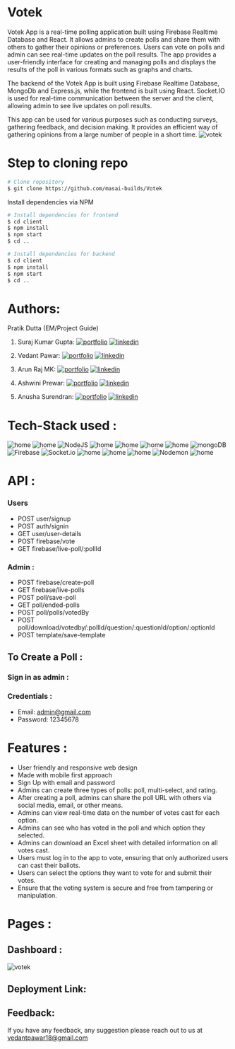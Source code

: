 # Votek
Votek App is a real-time polling application built using Firebase Realtime Database and React. It allows admins to create polls and share them with others to gather their opinions or preferences. Users can vote on polls and admin can see real-time updates on the poll results. The app provides a user-friendly interface for creating and managing polls and displays the results of the poll in various formats such as graphs and charts.

The backend of the Votek App is built using Firebase Realtime Database, MongoDb and Express.js, while the frontend is built using React. Socket.IO is used for real-time communication between the server and the client, allowing admin to see live updates on poll results.

This app can be used for various purposes such as conducting surveys, gathering feedback, and decision making. It provides an efficient way of gathering opinions from a large number of people in a short time.
![votek](https://user-images.githubusercontent.com/101568818/232305827-3354019c-2060-41cd-bafb-4956c1805858.png)

# Step to cloning repo

```bash
# Clone repository
$ git clone https://github.com/masai-builds/Votek
```
Install dependencies via NPM 

```bash
# Install dependencies for frontend
$ cd client
$ npm install
$ npm start
$ cd ..

# Install dependencies for backend
$ cd client
$ npm install
$ npm start
$ cd ..
```

# Authors: 

Pratik Dutta (EM/Project Guide)

1. Suraj Kumar Gupta:
[![portfolio](https://img.shields.io/badge/my_portfolio-000?style=for-the-badge&logo=ko-fi&logoColor=white)](https://github.com/Surajbnp)
[![linkedin](https://img.shields.io/badge/linkedin-0A66C2?style=for-the-badge&logo=linkedin&logoColor=white)](https://www.linkedin.com/in/suraj-kumar-gupta-058191222/) 

2. Vedant Pawar:
[![portfolio](https://img.shields.io/badge/my_portfolio-000?style=for-the-badge&logo=ko-fi&logoColor=white)](https://github.com/vedantpawar18)
[![linkedin](https://img.shields.io/badge/linkedin-0A66C2?style=for-the-badge&logo=linkedin&logoColor=white)](https://www.linkedin.com/in/vedant-pawar-5319791b5/) 

3. Arun Raj MK: 
[![portfolio](https://img.shields.io/badge/my_portfolio-000?style=for-the-badge&logo=ko-fi&logoColor=white)](https://github.com/rk6093720)
[![linkedin](https://img.shields.io/badge/linkedin-0A66C2?style=for-the-badge&logo=linkedin&logoColor=white)](https://www.linkedin.com/in/rohit-kumar-6b1b421a9/) 

4. Ashwini Prewar: 
[![portfolio](https://img.shields.io/badge/my_portfolio-000?style=for-the-badge&logo=ko-fi&logoColor=white)](https://github.com/Aniruddha8787)
[![linkedin](https://img.shields.io/badge/linkedin-0A66C2?style=for-the-badge&logo=linkedin&logoColor=white)](https://www.linkedin.com/in/anirudh87/) 

5. Anusha Surendran: 
[![portfolio](https://img.shields.io/badge/my_portfolio-000?style=for-the-badge&logo=ko-fi&logoColor=white)](https://github.com/mayra111)
[![linkedin](https://img.shields.io/badge/linkedin-0A66C2?style=for-the-badge&logo=linkedin&logoColor=white)](https://www.linkedin.com/in/muskan-gupta01/) 


# Tech-Stack used : 
![home](https://img.shields.io/badge/html-FF4154?style=for-the-badge&logo=Html&logoColor=white)
![home](https://img.shields.io/badge/css-F26B00?style=for-the-badge&logo=Css&logoColor=white)
![NodeJS](https://img.shields.io/badge/node.js-6DA55F?style=for-the-badge&logo=node.js&logoColor=white)
![home](https://img.shields.io/badge/Express.js-000000?style=for-the-badge&logo=express&logoColor=white) 
![home](https://img.shields.io/badge/JSS-F7DF1E?style=for-the-badge&logo=JSS&logoColor=white)
![home](https://img.shields.io/badge/JWT-000000?style=for-the-badge&logo=JSON%20web%20tokens&logoColor=white)
![home](https://img.shields.io/badge/git-000000?style=for-the-badge&logo=Git&logoColor=white)
![mongoDB](https://img.shields.io/badge/MongoDB-43B02A?style=for-the-badge&logo=MongoDB&logoColor=white)
![Firebase](https://img.shields.io/badge/Firebase-039BE5?style=for-the-badge&logo=Firebase&logoColor=white)
![Socket.io](https://img.shields.io/badge/Socket.io-black?style=for-the-badge&logo=socket.io&badgeColor=010101)
![home](https://img.shields.io/badge/npm-CB3837?style=for-the-badge&logo=npm&logoColor=white) 
![home](https://img.shields.io/badge/React-20232A?style=for-the-badge&logo=react&logoColor=61DAFB) 
![home](https://img.shields.io/badge/Redux-593D88?style=for-the-badge&logo=redux&logoColor=white)
![Nodemon](https://img.shields.io/badge/NODEMON-%23323330.svg?style=for-the-badge&logo=nodemon&logoColor=%BBDEAD)
![home](https://img.shields.io/badge/Postman-FF4154?style=for-the-badge&logo=Postman&logoColor=white)

# API :
### Users
- POST user/signup
- POST auth/signin
- GET  user/user-details
- POST firebase/vote
- GET  firebase/live-poll/:pollId

### Admin : 
- POST firebase/create-poll
- GET  firebase/live-polls
- POST poll/save-poll
- GET  poll/ended-polls
- POST poll/polls/votedBy
- POST poll/download/votedby/:pollId/question/:questionId/option/:optionId
- POST template/save-template
 
## To Create a Poll :
### Sign in as admin :
### Credentials : 
- Email: admin@gmail.com
- Password: 12345678

# Features :
- User friendly and responsive web design
- Made with mobile first approach
- Sign Up with email and password
- Admins can create three types of polls: poll, multi-select, and rating.
- After creating a poll, admins can share the poll URL with others via social media, email, or other means.
- Admins can view real-time data on the number of votes cast for each option.
- Admins can see who has voted in the poll and which option they selected.
- Admins can download an Excel sheet with detailed information on all votes cast.
- Users must log in to the app to vote, ensuring that only authorized users can cast their ballots.
- Users can select the options they want to vote for and submit their votes.
- Ensure that the voting system is secure and free from tampering or manipulation.

# Pages : 
## Dashboard : 
![votek](https://user-images.githubusercontent.com/101568818/232305888-67235c1a-6f29-4991-a33f-a604a184b783.png)

## Deployment Link: 


## Feedback: 
If you have any feedback, any suggestion please reach out to us at 
vedantpawar18@gmail.com







